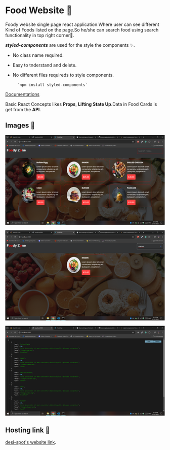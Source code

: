 # Food Website 🥘
Foody website single page react application.Where user can see different Kind of Foods listed on the page.So he/she can search food using search functionality in top right corner🔎.  

***styled-components*** are used for the style the components ✨.
- No class name required.
- Easy to tnderstand and delete.
- No different files requireds to style components. 

        `npm install styled-components`

[Documentations](https://styled-components.com/docs)

Basic React Concepts likes **Props**, **Lifting State Up**.Data in Food Cards is get from the **API**.

## Images 📸
![image1](./public/Screenshot%20(206).png)

![image2](./public/Screenshot%20(207).png)

![image3](./public/Screenshot%20(208).png)

##  Hosting link 🔗
[desi-spot's website link](https://desi-spot.netlify.app).
